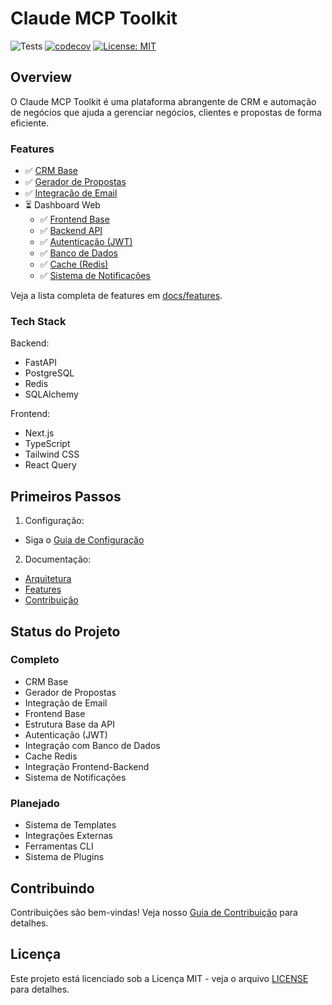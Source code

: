 # Claude MCP Toolkit

![Tests](https://github.com/Lucasdoreac/claude-mcp-toolkit/workflows/Tests/badge.svg)
[![codecov](https://codecov.io/gh/Lucasdoreac/claude-mcp-toolkit/branch/main/graph/badge.svg)](https://codecov.io/gh/Lucasdoreac/claude-mcp-toolkit)
[![License: MIT](https://img.shields.io/badge/License-MIT-yellow.svg)](https://opensource.org/licenses/MIT)

## Overview

O Claude MCP Toolkit é uma plataforma abrangente de CRM e automação de negócios que ajuda a gerenciar negócios, clientes e propostas de forma eficiente.

### Features

- ✅ [CRM Base](docs/features/crm.md)
- ✅ [Gerador de Propostas](docs/features/proposals.md)
- ✅ [Integração de Email](docs/features/email.md)
- ⏳ Dashboard Web
  - ✅ [Frontend Base](docs/features/frontend.md)
  - ✅ [Backend API](docs/features/api.md)
  - ✅ [Autenticação (JWT)](docs/features/auth.md)
  - ✅ [Banco de Dados](docs/features/database.md)
  - ✅ [Cache (Redis)](docs/features/cache.md)
  - ✅ [Sistema de Notificações](docs/features/notifications.md)

Veja a lista completa de features em [docs/features](docs/features/README.md).

### Tech Stack

Backend:
- FastAPI
- PostgreSQL
- Redis
- SQLAlchemy

Frontend:
- Next.js
- TypeScript
- Tailwind CSS
- React Query

## Primeiros Passos

1. Configuração:
- Siga o [Guia de Configuração](docs/setup.md)

2. Documentação:
- [Arquitetura](docs/architecture.md)
- [Features](docs/features/README.md)
- [Contribuição](CONTRIBUTING.md)

## Status do Projeto

### Completo
- CRM Base
- Gerador de Propostas
- Integração de Email
- Frontend Base
- Estrutura Base da API
- Autenticação (JWT)
- Integração com Banco de Dados
- Cache Redis
- Integração Frontend-Backend
- Sistema de Notificações

### Planejado
- Sistema de Templates
- Integrações Externas
- Ferramentas CLI
- Sistema de Plugins

## Contribuindo

Contribuições são bem-vindas! Veja nosso [Guia de Contribuição](CONTRIBUTING.md) para detalhes.

## Licença

Este projeto está licenciado sob a Licença MIT - veja o arquivo [LICENSE](LICENSE) para detalhes.